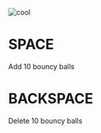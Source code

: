 ![cool](https://user-images.githubusercontent.com/32826270/210760683-0180ef0a-7b44-4212-9d6c-75b428cd6e0e.png)


# SPACE
Add 10 bouncy balls
# BACKSPACE
Delete 10 bouncy balls
